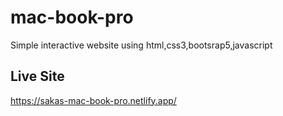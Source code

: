 # mac-book-pro

Simple interactive website using html,css3,bootsrap5,javascript

## Live Site

https://sakas-mac-book-pro.netlify.app/

